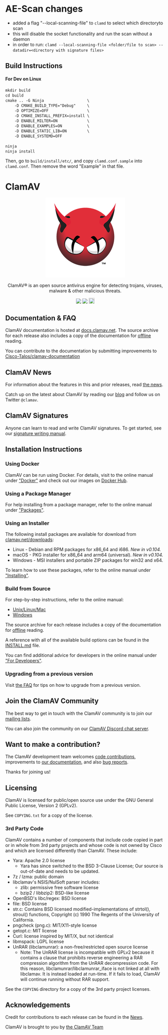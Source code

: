 # AE-Scan changes
- added a flag "--local-scanning-file" to `clamd` to select which directoryto scan 
- this will disable the socket functionality and run the scan without a daemon
- in order to run: `clamd --local-scanning-file <folder/file to scan> --datadir=<directory with signature files>`

## Build Instructions
#### For Dev on Linux
```
mkdir build
cd build
cmake .. -G Ninja                   \
    -D CMAKE_BUILD_TYPE="Debug"     \
    -D OPTIMIZE=OFF                 \
    -D CMAKE_INSTALL_PREFIX=install \
    -D ENABLE_MILTER=ON             \
    -D ENABLE_EXAMPLES=ON           \
    -D ENABLE_STATIC_LIB=ON         \
    -D ENABLE_SYSTEMD=OFF

ninja
ninja install
```

Then, go to `build/install/etc/`, and copy `clamd.conf.sample` into `clamd.conf`. Then remove the word "Example" in that file.      

# ClamAV

<p align="center">
  <img width="250" height="250" src="https://raw.githubusercontent.com/Cisco-Talos/clamav/main/logo.png" alt='Maeve, the ClamAV mascot'>
</p>

<p align="center">
  ClamAV® is an open source antivirus engine for detecting trojans, viruses,
  malware & other malicious threats.
</p>

<p align="center">
  <a href="https://github.com/Cisco-Talos/clamav/actions"><img src="https://github.com/Cisco-Talos/clamav/workflows/CMake%20Build/badge.svg" height="18"></a>
  <a href="https://discord.gg/6vNAqWnVgw"><img src="https://img.shields.io/discord/636023333074370595.svg?logo=discord" height="18"/></a>
  <a href="https://twitter.com/clamav"><img src="https://abs.twimg.com/favicons/twitter.ico" width="18" height="18"></a>
</p>

## Documentation & FAQ

ClamAV documentation is hosted at [docs.clamav.net](https://docs.clamav.net/).
The source archive for each release also includes a copy of the documentation
for [offline](docs/html/index.html) reading.

You can contribute to the documentation by submitting improvements to
[Cisco-Talos/clamav-documentation](https://github.com/Cisco-Talos/clamav-documentation)

## ClamAV News

For information about the features in this and prior releases, read
[the news](NEWS.md).

Catch up on the latest about ClamAV by reading our
[blog](http://blog.clamav.net) and follow us on Twitter `@clamav`.

## ClamAV Signatures

Anyone can learn to read and write ClamAV signatures. To get started, see our
[signature writing manual](https://docs.clamav.net/manual/Signatures.html).

## Installation Instructions

### Using Docker

ClamAV can be run using Docker. For details, visit to the online manual under
["Docker"](https://docs.clamav.net/manual/Installing/Docker.html) and check out
our images on [Docker Hub](https://hub.docker.com/r/clamav/clamav).

### Using a Package Manager

For help installing from a package manager, refer to the online manual under
["Packages"](https://docs.clamav.net/manual/Installing/Packages.html).

### Using an Installer

The following install packages are available for download from
[clamav.net/downloads](https://www.clamav.net/downloads):

- Linux - Debian and RPM packages for x86_64 and i686. *New in v0.104.*
- macOS - PKG installer for x86_64 and arm64 (universal). *New in v0.104.*
- Windows - MSI installers and portable ZIP packages for win32 and x64.

To learn how to use these packages, refer to the online manual under
["Installing"](https://docs.clamav.net/manual/Installing.html#installing-with-an-installer).

### Build from Source

For step-by-step instructions, refer to the online manual:
- [Unix/Linux/Mac](https://docs.clamav.net/manual/Installing/Installing-from-source-Unix.html)
- [Windows](https://docs.clamav.net/manual/Installing/Installing-from-source-Windows.html)

The source archive for each release includes a copy of the documentation for
[offline](docs/html/UserManual.html) reading.

A reference with all of the available build options can be found in the
[INSTALL.md](INSTALL.md) file.

You can find additional advice for developers in the online manual under
["For Developers"](https://docs.clamav.net/manual/Development.html).

### Upgrading from a previous version

Visit [the FAQ](https://docs.clamav.net/faq/faq-upgrade.html) for tips on how
to upgrade from a previous version.

## Join the ClamAV Community

The best way to get in touch with the ClamAV community is to join our
[mailing lists](https://docs.clamav.net/faq/faq-ml.html).

You can also join the community on our
[ClamAV Discord chat server](https://discord.gg/6vNAqWnVgw).

## Want to make a contribution?

The ClamAV development team welcomes
[code contributions](https://github.com/Cisco-Talos/clamav),
improvements to
[our documentation](https://github.com/Cisco-Talos/clamav-documentation),
and also [bug reports](https://github.com/Cisco-Talos/clamav/issues).

Thanks for joining us!

## Licensing

ClamAV is licensed for public/open source use under the GNU General Public
License, Version 2 (GPLv2).

See `COPYING.txt` for a copy of the license.

### 3rd Party Code

ClamAV contains a number of components that include code copied in part or in
whole from 3rd party projects and whose code is not owned by Cisco and which
are licensed differently than ClamAV. These include:

- Yara: Apache 2.0 license
  - Yara has since switched to the BSD 3-Clause License;
    Our source is out-of-date and needs to be updated.
- 7z / lzma: public domain
- libclamav's NSIS/NulSoft parser includes:
  - zlib: permissive free software license
  - bzip2 / libbzip2: BSD-like license
- OpenBSD's libc/regex: BSD license
- file: BSD license
- str.c: Contains BSD licensed modified-implementations of strtol(), stroul()
  functions, Copyright (c) 1990 The Regents of the University of California.
- pngcheck (png.c): MIT/X11-style license
- getopt.c: MIT license
- Curl: license inspired by MIT/X, but not identical
- libmspack: LGPL license
- UnRAR (libclamunrar): a non-free/restricted open source license
  - Note: The UnRAR license is incompatible with GPLv2 because it contains a
    clause that prohibits reverse engineering a RAR compression algorithm from
    the UnRAR decompression code.
    For this reason, libclamunrar/libclamunrar_iface is not linked at all with
    libclamav. It is instead loaded at run-time. If it fails to load, ClamAV
    will continue running without RAR support.

See the `COPYING` directory for a copy of the 3rd party project licenses.

## Acknowledgements

Credit for contributions to each release can be found in the [News](NEWS.md).

ClamAV is brought to you by
[the ClamAV Team](https://www.clamav.net/about.html#credits)
